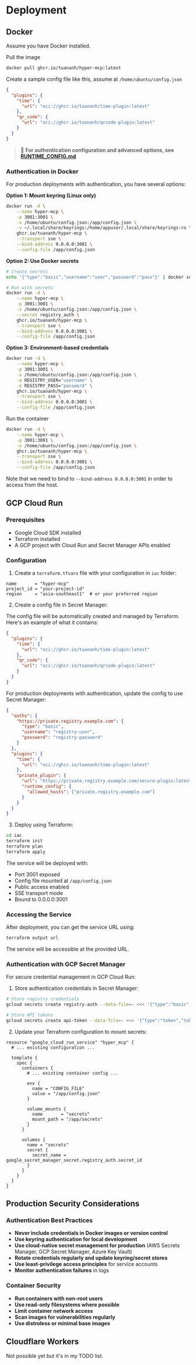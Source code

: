 Deployment
==========

## Docker

Assume you have Docker installed.

Pull the image

```sh
docker pull ghcr.io/tuananh/hyper-mcp:latest
```

Create a sample config file like this, assume at `/home/ubuntu/config.json`

```json
{
  "plugins": {
    "time": {
      "url": "oci://ghcr.io/tuananh/time-plugin:latest"
    },
    "qr_code": {
      "url": "oci://ghcr.io/tuananh/qrcode-plugin:latest"
    }
  }
}
```

> 📖 **For authentication configuration and advanced options, see [RUNTIME_CONFIG.md](./RUNTIME_CONFIG.md)**

### Authentication in Docker

For production deployments with authentication, you have several options:

**Option 1: Mount keyring (Linux only)**
```sh
docker run -d \
    --name hyper-mcp \
    -p 3001:3001 \
    -v /home/ubuntu/config.json:/app/config.json \
    -v ~/.local/share/keyrings:/home/appuser/.local/share/keyrings:ro \
    ghcr.io/tuananh/hyper-mcp \
    --transport sse \
    --bind-address 0.0.0.0:3001 \
    --config-file /app/config.json
```

**Option 2: Use Docker secrets**
```sh
# Create secrets
echo '{"type":"basic","username":"user","password":"pass"}' | docker secret create registry_auth -

# Run with secrets
docker run -d \
    --name hyper-mcp \
    -p 3001:3001 \
    -v /home/ubuntu/config.json:/app/config.json \
    --secret registry_auth \
    ghcr.io/tuananh/hyper-mcp \
    --transport sse \
    --bind-address 0.0.0.0:3001 \
    --config-file /app/config.json
```

**Option 3: Environment-based credentials**
```sh
docker run -d \
    --name hyper-mcp \
    -p 3001:3001 \
    -v /home/ubuntu/config.json:/app/config.json \
    -e REGISTRY_USER="username" \
    -e REGISTRY_PASS="password" \
    ghcr.io/tuananh/hyper-mcp \
    --transport sse \
    --bind-address 0.0.0.0:3001 \
    --config-file /app/config.json
```

Run the container

```sh
docker run -d \
    --name hyper-mcp \
    -p 3001:3001 \
    -v /home/ubuntu/config.json:/app/config.json \
    ghcr.io/tuananh/hyper-mcp \
    --transport sse \
    --bind-address 0.0.0.0:3001 \
    --config-file /app/config.json
```

Note that we need to bind to `--bind-address 0.0.0.0:3001` in order to access from the host.

## GCP Cloud Run

### Prerequisites
- Google Cloud SDK installed
- Terraform installed
- A GCP project with Cloud Run and Secret Manager APIs enabled

### Configuration

1. Create a `terraform.tfvars` file with your configuration in `iac` folder:

```hcl
name       = "hyper-mcp"
project_id = "your-project-id"
region     = "asia-southeast1"  # or your preferred region
```

2. Create a config file in Secret Manager:

The config file will be automatically created and managed by Terraform. Here's an example of what it contains:

```json
{
  "plugins": {
    "time": {
      "url": "oci://ghcr.io/tuananh/time-plugin:latest"
    },
    "qr_code": {
      "url": "oci://ghcr.io/tuananh/qrcode-plugin:latest"
    }
  }
}
```

For production deployments with authentication, update the config to use Secret Manager:

```json
{
  "auths": {
    "https://private.registry.example.com": {
      "type": "basic",
      "username": "registry-user",
      "password": "registry-password"
    }
  },
  "plugins": {
    "time": {
      "url": "oci://ghcr.io/tuananh/time-plugin:latest"
    },
    "private_plugin": {
      "url": "https://private.registry.example.com/secure-plugin:latest",
      "runtime_config": {
        "allowed_hosts": ["private.registry.example.com"]
      }
    }
  }
}
```

3. Deploy using Terraform:

```sh
cd iac
terraform init
terraform plan
terraform apply
```

The service will be deployed with:
- Port 3001 exposed
- Config file mounted at `/app/config.json`
- Public access enabled
- SSE transport mode
- Bound to 0.0.0.0:3001

### Accessing the Service

After deployment, you can get the service URL using:

```sh
terraform output url
```

The service will be accessible at the provided URL.

### Authentication with GCP Secret Manager

For secure credential management in GCP Cloud Run:

1. Store authentication credentials in Secret Manager:
```sh
# Store registry credentials
gcloud secrets create registry-auth --data-file=- <<< '{"type":"basic","username":"user","password":"pass"}'

# Store API tokens  
gcloud secrets create api-token --data-file=- <<< '{"type":"token","token":"your-api-token"}'
```

2. Update your Terraform configuration to mount secrets:
```hcl
resource "google_cloud_run_service" "hyper_mcp" {
  # ... existing configuration ...
  
  template {
    spec {
      containers {
        # ... existing container config ...
        
        env {
          name = "CONFIG_FILE"
          value = "/app/config.json"
        }
        
        volume_mounts {
          name       = "secrets"
          mount_path = "/app/secrets"
        }
      }
      
      volumes {
        name = "secrets"
        secret {
          secret_name = google_secret_manager_secret.registry_auth.secret_id
        }
      }
    }
  }
}
```

## Production Security Considerations

### Authentication Best Practices
- **Never include credentials in Docker images or version control**
- **Use keyring authentication for local development** 
- **Use cloud-native secret management for production** (AWS Secrets Manager, GCP Secret Manager, Azure Key Vault)
- **Rotate credentials regularly and update keyring/secret stores**
- **Use least-privilege access principles** for service accounts
- **Monitor authentication failures** in logs

### Container Security
- **Run containers with non-root users**
- **Use read-only filesystems where possible**
- **Limit container network access**
- **Scan images for vulnerabilities regularly**
- **Use distroless or minimal base images**

## Cloudflare Workers

Not possible yet but it's in my TODO list.